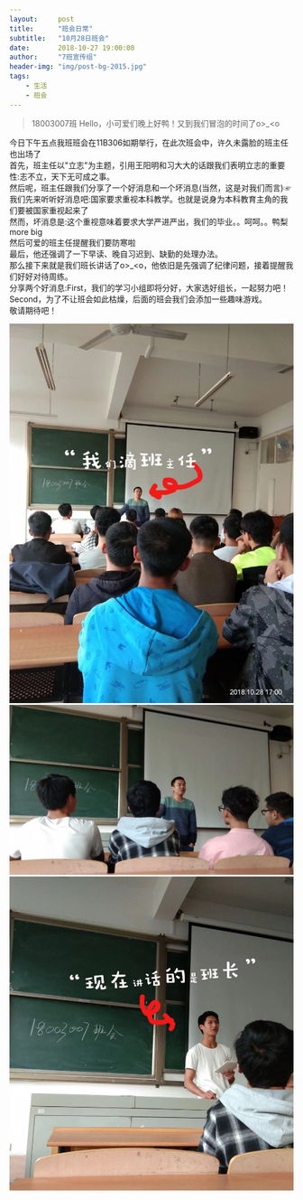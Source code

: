```yaml
---
layout:     post
title:      "班会日常"
subtitle:   "10月28日班会"
date:       2018-10-27 19:00:00
author:     "7班宣传组"
header-img: "img/post-bg-2015.jpg"
tags:
    - 生活
    - 班会
---
```


>18003007班 Hello，小可爱们晚上好鸭！又到我们冒泡的时间了o>_<o

 今日下午五点我班班会在11B306如期举行，在此次班会中，许久未露脸的班主任也出场了<br>
 首先，班主任以"立志"为主题，引用王阳明和习大大的话跟我们表明立志的重要性:志不立，天下无可成之事。<br>
 然后呢，班主任跟我们分享了一个好消息和一个坏消息(当然，这是对我们而言)☞<br>
 我们先来听听好消息吧:国家要求重视本科教学。也就是说身为本科教育主角的我们要被国家重视起来了<br>
 然而，坏消息是:这个重视意味着要求大学严进严出，我们的毕业。。呵呵。。鸭梨more big<br>
 然后可爱的班主任提醒我们要防寒啦<br>
 最后，他还强调了一下早读、晚自习迟到、缺勤的处理办法。<br>
 那么接下来就是我们班长讲话了o>_<o，他依旧是先强调了纪律问题，接着提醒我们好好对待周练。<br>
 分享两个好消息:First，我们的学习小组即将分好，大家选好组长，一起努力吧！Second，为了不让班会如此枯燥，后面的班会我们会添加一些趣味游戏。<br>
 敬请期待吧！<br>
 
 ![](/img/in-post/post-meeting-03.jpeg)
 ![](/img/in-post/post-meeting-04.jpeg)
 ![](/img/in-post/post-meeting-05.jpeg)





